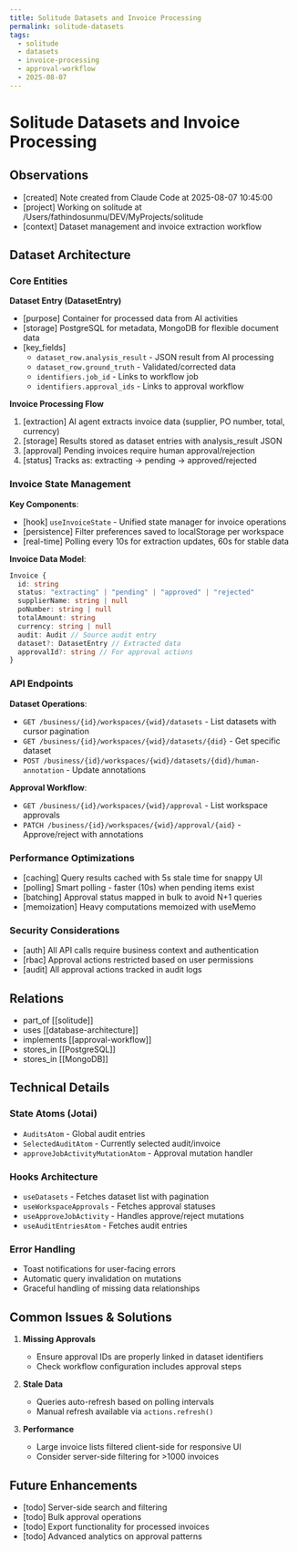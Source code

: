 ```yaml
---
title: Solitude Datasets and Invoice Processing
permalink: solitude-datasets
tags:
  - solitude
  - datasets
  - invoice-processing
  - approval-workflow
  - 2025-08-07
---
```


# Solitude Datasets and Invoice Processing

## Observations

- [created] Note created from Claude Code at 2025-08-07 10:45:00
- [project] Working on solitude at /Users/fathindosunmu/DEV/MyProjects/solitude
- [context] Dataset management and invoice extraction workflow

## Dataset Architecture

### Core Entities

**Dataset Entry (DatasetEntry)**
- [purpose] Container for processed data from AI activities
- [storage] PostgreSQL for metadata, MongoDB for flexible document data
- [key_fields] 
  - `dataset_row.analysis_result` - JSON result from AI processing
  - `dataset_row.ground_truth` - Validated/corrected data
  - `identifiers.job_id` - Links to workflow job
  - `identifiers.approval_ids` - Links to approval workflow

**Invoice Processing Flow**
1. [extraction] AI agent extracts invoice data (supplier, PO number, total, currency)
2. [storage] Results stored as dataset entries with analysis_result JSON
3. [approval] Pending invoices require human approval/rejection
4. [status] Tracks as: extracting → pending → approved/rejected

### Invoice State Management

**Key Components**:
- [hook] `useInvoiceState` - Unified state manager for invoice operations
- [persistence] Filter preferences saved to localStorage per workspace
- [real-time] Polling every 10s for extraction updates, 60s for stable data

**Invoice Data Model**:
```typescript
Invoice {
  id: string
  status: "extracting" | "pending" | "approved" | "rejected"
  supplierName: string | null
  poNumber: string | null  
  totalAmount: string
  currency: string | null
  audit: Audit // Source audit entry
  dataset?: DatasetEntry // Extracted data
  approvalId?: string // For approval actions
}
```

### API Endpoints

**Dataset Operations**:
- `GET /business/{id}/workspaces/{wid}/datasets` - List datasets with cursor pagination
- `GET /business/{id}/workspaces/{wid}/datasets/{did}` - Get specific dataset
- `POST /business/{id}/workspaces/{wid}/datasets/{did}/human-annotation` - Update annotations

**Approval Workflow**:
- `GET /business/{id}/workspaces/{wid}/approval` - List workspace approvals
- `PATCH /business/{id}/workspaces/{wid}/approval/{aid}` - Approve/reject with annotations

### Performance Optimizations

- [caching] Query results cached with 5s stale time for snappy UI
- [polling] Smart polling - faster (10s) when pending items exist
- [batching] Approval status mapped in bulk to avoid N+1 queries
- [memoization] Heavy computations memoized with useMemo

### Security Considerations

- [auth] All API calls require business context and authentication
- [rbac] Approval actions restricted based on user permissions
- [audit] All approval actions tracked in audit logs

## Relations

- part_of [[solitude]]
- uses [[database-architecture]]
- implements [[approval-workflow]]
- stores_in [[PostgreSQL]]
- stores_in [[MongoDB]]

## Technical Details

### State Atoms (Jotai)
- `AuditsAtom` - Global audit entries
- `SelectedAuditAtom` - Currently selected audit/invoice
- `approveJobActivityMutationAtom` - Approval mutation handler

### Hooks Architecture
- `useDatasets` - Fetches dataset list with pagination
- `useWorkspaceApprovals` - Fetches approval statuses
- `useApproveJobActivity` - Handles approve/reject mutations
- `useAuditEntriesAtom` - Fetches audit entries

### Error Handling
- Toast notifications for user-facing errors
- Automatic query invalidation on mutations
- Graceful handling of missing data relationships

## Common Issues & Solutions

1. **Missing Approvals**
   - Ensure approval IDs are properly linked in dataset identifiers
   - Check workflow configuration includes approval steps

2. **Stale Data**
   - Queries auto-refresh based on polling intervals
   - Manual refresh available via `actions.refresh()`

3. **Performance**
   - Large invoice lists filtered client-side for responsive UI
   - Consider server-side filtering for >1000 invoices

## Future Enhancements

- [todo] Server-side search and filtering
- [todo] Bulk approval operations
- [todo] Export functionality for processed invoices
- [todo] Advanced analytics on approval patterns
